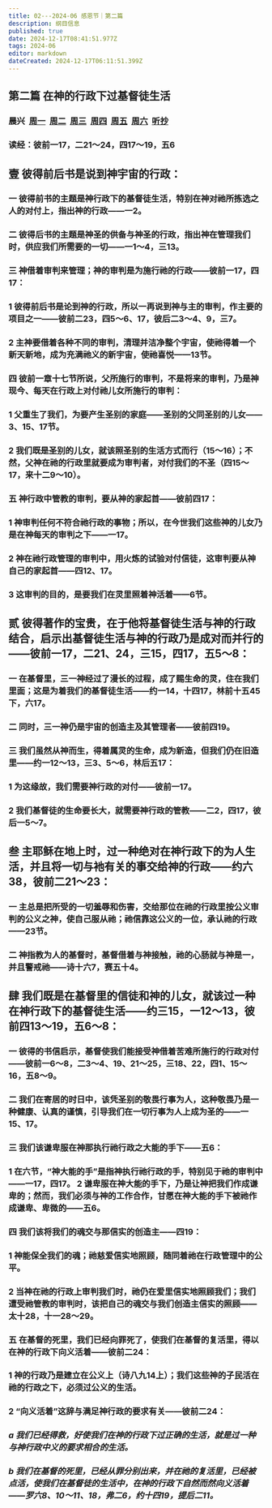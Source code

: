 ```yaml
---
title: 02---2024-06 感恩节｜第二篇
description: 纲目信息
published: true
date: 2024-12-17T08:41:51.977Z
tags: 2024-06
editor: markdown
dateCreated: 2024-12-17T06:11:51.399Z
---
```


## 第二篇    在神的行政下过基督徒生活
### 晨兴&nbsp;&nbsp;[周一](/home/2024-06/2024-06-02/w2d1)&nbsp;&nbsp;[周二](/home/2024-06/2024-06-02/w2d2)&nbsp;&nbsp;[周三](/home/2024-06/2024-06-02/w2d3)&nbsp;&nbsp;[周四](/home/2024-06/2024-06-02/w2d4)&nbsp;&nbsp;[周五](/home/2024-06/2024-06-02/w2d5)&nbsp;&nbsp;[周六](/home/2024-06/2024-06-02/w2d6)&nbsp;&nbsp;[听抄](/home/2024-06/2024-06-02/tc)


### 读经：彼前一17，二21～24，四17～19，五6

## 壹    彼得前后书是说到神宇宙的行政：

### 一    彼得前书的主题是神行政下的基督徒生活，特别在神对祂所拣选之人的对付上，指出神的行政——一2。

### 二    彼得后书的主题是神圣的供备与神圣的行政，指出神在管理我们时，供应我们所需要的一切——一1～4，三13。

### 三    神借着审判来管理；神的审判是为施行祂的行政——彼前一17，四17：

### 1    彼得前后书是论到神的行政，所以一再说到神与主的审判，作主要的项目之一——彼前二23，四5～6、17，彼后二3～4、9，三7。

### 2    主神要借着各种不同的审判，清理并洁净整个宇宙，使祂得着一个新天新地，成为充满祂义的新宇宙，使祂喜悦——13节。

### 四    彼前一章十七节所说，父所施行的审判，不是将来的审判，乃是神现今、每天在行政上对付祂儿女所施行的审判：

### 1    父重生了我们，为要产生圣别的家庭——圣别的父同圣别的儿女——3、15、17节。

### 2    我们既是圣别的儿女，就该照圣别的生活方式而行（15～16）；不然，父神在祂的行政里就要成为审判者，对付我们的不圣（四15～17，来十二9～10）。

### 五    神行政中管教的审判，要从神的家起首——彼前四17：

### 1    神审判任何不符合祂行政的事物；所以，在今世我们这些神的儿女乃是在神每天的审判之下——一17。

### 2    神在祂行政管理的审判中，用火炼的试验对付信徒，这审判要从神自己的家起首——四12、17。

### 3    这审判的目的，是要我们在灵里照着神活着——6节。

## 贰    彼得著作的宝贵，在于他将基督徒生活与神的行政结合，启示出基督徒生活与神的行政乃是成对而并行的——彼前一17，二21、24，三15，四17，五5～8：

### 一    在基督里，三一神经过了漫长的过程，成了赐生命的灵，住在我们里面；这是为着我们的基督徒生活——约一14，十四17，林前十五45下，六17。

### 二    同时，三一神仍是宇宙的创造主及其管理者——彼前四19。

### 三    我们虽然从神而生，得着属灵的生命，成为新造，但我们仍在旧造里——约一12～13，三3、5～6，林后五17：

### 1    为这缘故，我们需要神行政的对付——彼前一17。

### 2    我们基督徒的生命要长大，就需要神行政的管教——二2，四17，彼后一5～7。

## 叁    主耶稣在地上时，过一种绝对在神行政下的为人生活，并且将一切与衪有关的事交给神的行政——约六38，彼前二21～23：

### 一    主总是把所受的一切羞辱和伤害，交给那位在祂的行政里按公义审判的公义之神，使自己服从祂；祂信靠这公义的一位，承认祂的行政——23节。

### 二    神指教为人的基督时，基督借着与神接触，祂的心肠就与神是一，并且警戒祂——诗十六7，赛五十4。

## 肆    我们既是在基督里的信徒和神的儿女，就该过一种在神行政下的基督徒生活——约三15，一12～13，彼前四13～19，五6～8：

### 一    彼得的书信启示，基督使我们能接受神借着苦难所施行的行政对付——彼前一6～8，二3～4、19、21～25，三18、22，四1、15～16，五8～9。

### 二    我们在寄居的时日中，该凭圣别的敬畏行事为人，这种敬畏乃是一种健康、认真的谨慎，引导我们在一切行事为人上成为圣的——一15、17。

### 三    我们该谦卑服在神那执行祂行政之大能的手下——五6：

### 1    在六节，“神大能的手”是指神执行祂行政的手，特别见于祂的审判中——一17，四17。 2    谦卑服在神大能的手下，乃是让神把我们作成谦卑的；然而，我们必须与神的工作合作，甘愿在神大能的手下被祂作成谦卑、卑微的——五6。

### 四    我们该将我们的魂交与那信实的创造主——四19：

### 1    神能保全我们的魂；祂慈爱信实地照顾，随同着祂在行政管理中的公平。

### 2    当神在祂的行政上审判我们时，祂仍在爱里信实地照顾我们；我们遭受祂管教的审判时，该把自己的魂交与我们创造主信实的照顾——太十28，十一28～29。

### 五    在基督的死里，我们已经向罪死了，使我们在基督的复活里，得以在神的行政下向义活着——彼前二24：

### 1    神的行政乃是建立在公义上（诗八九14上）；我们这些神的子民活在祂的行政之下，必须过公义的生活。

### 2    “向义活着”这辞与满足神行政的要求有关——彼前二24：

### *a    我们已经得救，好使我们在神的行政下过正确的生活，就是过一种与神行政中义的要求相合的生活。*

### *b    我们在基督的死里，已经从罪分别出来，并在祂的复活里，已经被点活，使我们在基督徒的生活中，在神的行政下自然而然向义活着——罗六8、10～11、18，弗二6，约十四19，提后二11。*
<!-- Google tag (gtag.js) -->
<script async src="https://www.googletagmanager.com/gtag/js?id=G-1P8709Z16T"></script>
<script>
  window.dataLayer = window.dataLayer || [];
  function gtag(){dataLayer.push(arguments);}
  gtag('js', new Date());

  gtag('config', 'G-1P8709Z16T');
</script>